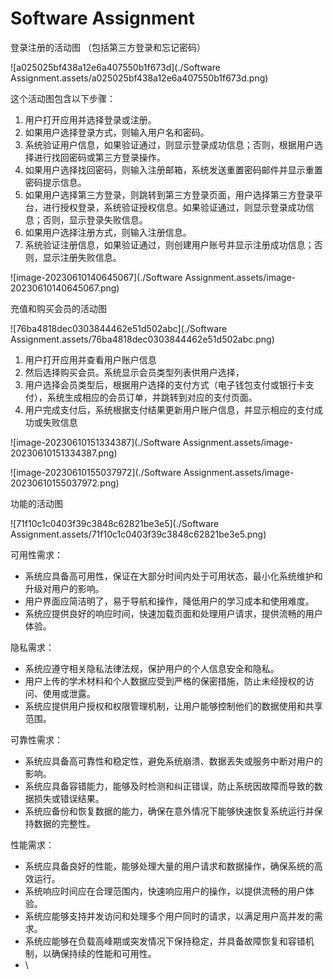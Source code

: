 # Software Assignment



登录注册的活动图 （包括第三方登录和忘记密码）

![a025025bf438a12e6a407550b1f673d](./Software Assignment.assets/a025025bf438a12e6a407550b1f673d.png)

这个活动图包含以下步骤：

1. 用户打开应用并选择登录或注册。
2. 如果用户选择登录方式，则输入用户名和密码。
3. 系统验证用户信息，如果验证通过，则显示登录成功信息；否则，根据用户选择进行找回密码或第三方登录操作。
4. 如果用户选择找回密码，则输入注册邮箱，系统发送重置密码邮件并显示重置密码提示信息。
5. 如果用户选择第三方登录，则跳转到第三方登录页面，用户选择第三方登录平台，进行授权登录，系统验证授权信息。如果验证通过，则显示登录成功信息；否则，显示登录失败信息。
6. 如果用户选择注册方式，则输入注册信息。
7. 系统验证注册信息，如果验证通过，则创建用户账号并显示注册成功信息；否则，显示注册失败信息。

![image-20230610140645067](./Software Assignment.assets/image-20230610140645067.png)

充值和购买会员的活动图

![76ba4818dec0303844462e51d502abc](./Software Assignment.assets/76ba4818dec0303844462e51d502abc.png)

1. 用户打开应用并查看用户账户信息
2. 然后选择购买会员。系统显示会员类型列表供用户选择，
3. 用户选择会员类型后，根据用户选择的支付方式（电子钱包支付或银行卡支付），系统生成相应的会员订单，并跳转到对应的支付页面。
4. 用户完成支付后，系统根据支付结果更新用户账户信息，并显示相应的支付成功或失败信息

![image-20230610151334387](./Software Assignment.assets/image-20230610151334387.png)





 ![image-20230610155037972](./Software Assignment.assets/image-20230610155037972.png)



功能的活动图

![71f10c1c0403f39c3848c62821be3e5](./Software Assignment.assets/71f10c1c0403f39c3848c62821be3e5.png)





可用性需求：

- 系统应具备高可用性，保证在大部分时间内处于可用状态，最小化系统维护和升级对用户的影响。
- 用户界面应简洁明了，易于导航和操作，降低用户的学习成本和使用难度。
- 系统应提供良好的响应时间，快速加载页面和处理用户请求，提供流畅的用户体验。

隐私需求：

- 系统应遵守相关隐私法律法规，保护用户的个人信息安全和隐私。
- 用户上传的学术材料和个人数据应受到严格的保密措施，防止未经授权的访问、使用或泄露。
- 系统应提供用户授权和权限管理机制，让用户能够控制他们的数据使用和共享范围。

可靠性需求：

- 系统应具备高可靠性和稳定性，避免系统崩溃、数据丢失或服务中断对用户的影响。
- 系统应具备容错能力，能够及时检测和纠正错误，防止系统因故障而导致的数据损失或错误结果。
- 系统应备份和恢复数据的能力，确保在意外情况下能够快速恢复系统运行并保持数据的完整性。

性能需求：

- 系统应具备良好的性能，能够处理大量的用户请求和数据操作，确保系统的高效运行。
- 系统响应时间应在合理范围内，快速响应用户的操作，以提供流畅的用户体验。
- 系统应能够支持并发访问和处理多个用户同时的请求，以满足用户高并发的需求。
- 系统应能够在负载高峰期或突发情况下保持稳定，并具备故障恢复和容错机制，以确保持续的性能和可用性。
- \




